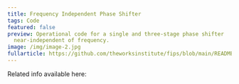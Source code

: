 ```yaml
---
title: Frequency Independent Phase Shifter
tags: Code
featured: false
preview: Operational code for a single and three-stage phase shifter
  near-independent of frequency.
image: /img/image-2.jpg
fullarticle: https://github.com/theworksinstitute/fips/blob/main/README.md
---
```

Related info available here:
